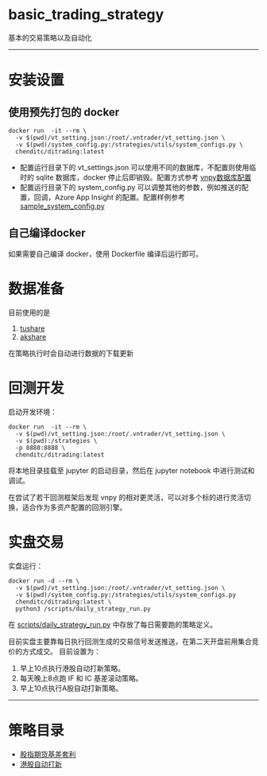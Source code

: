 # basic_trading_strategy
基本的交易策略以及自动化

-------
# 安装设置
## 使用预先打包的 docker
```shell
docker run  -it --rm \
  -v $(pwd)/vt_setting.json:/root/.vntrader/vt_setting.json \
  -v $(pwd)/system_config.py:/strategies/utils/system_configs.py \
  chenditc/ditrading:latest
```
- 配置运行目录下的 vt_settings.json 可以使用不同的数据库，不配置则使用临时的 sqlite 数据库，docker 停止后即销毁。配置方式参考 [vnpy数据库配置](https://www.bookstack.cn/read/vnpy-2.5-zh/87bfaf6600a70114.md)
- 配置运行目录下的 system_config.py 可以调整其他的参数，例如推送的配置，回调，Azure App Insight 的配置。配置样例参考 [sample_system_config.py](https://github.com/chenditc/basic_trading_strategy/blob/main/strategies/utils/sample_system_configs.py)

## 自己编译docker
如果需要自己编译 docker，使用 Dockerfile 编译后运行即可。

# 数据准备
目前使用的是
1. [tushare](https://tushare.pro/document/2)
2. [akshare](https://www.akshare.xyz/)

在策略执行时会自动进行数据的下载更新

# 回测开发
启动开发环境：
```shell
docker run  -it --rm \
  -v $(pwd)/vt_setting.json:/root/.vntrader/vt_setting.json \
  -v $(pwd):/strategies \
  -p 8888:8888 \
  chenditc/ditrading:latest
```

将本地目录挂载至 jupyter 的启动目录，然后在 jupyter notebook 中进行测试和调试。

在尝试了若干回测框架后发现 vnpy 的相对更灵活，可以对多个标的进行灵活切换，适合作为多资产配置的回测引擎。

# 实盘交易
实盘运行：
```shell
docker run -d --rm \
  -v $(pwd)/vt_setting.json:/root/.vntrader/vt_setting.json \
  -v $(pwd)/system_config.py:/strategies/utils/system_configs.py
  chenditc/ditrading:latest \
  python3 /scripts/daily_strategy_run.py 
```

在 [scripts/daily_strategy_run.py](scripts/daily_strategy_run.py) 中存放了每日需要跑的策略定义。 

目前实盘主要靠每日执行回测生成的交易信号发送推送，在第二天开盘前用集合竞价的方式成交。
目前设置为：
1. 早上10点执行港股自动打新策略。
2. 每天晚上8点跑 IF 和 IC 基差滚动策略。
3. 早上10点执行A股自动打新策略。

--------
# 策略目录

- [股指期货基差套利](strategies/cffex_back_testing.ipynb)
- [港股自动打新](strategies/hk_ipo_strategy.ipynb)


